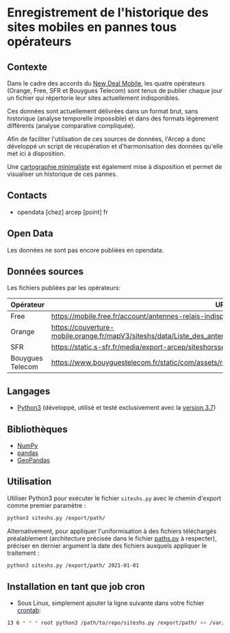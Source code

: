 # Enregistrement de l'historique des sites mobiles en pannes tous opérateurs

## Contexte

Dans le cadre des accords du [New Deal Mobile](https://www.arcep.fr/cartes-et-donnees/suivi-du-new-deal-mobile.html#c31155), les quatre opérateurs (Orange, Free, SFR et Bouygues Telecom) sont tenus de publier chaque jour un fichier qui répertorie leur sites actuellement indisponibles.

Ces données sont actuellement délivrées dans un format brut, sans historique (analyse temporelle impossible) et dans des formats légèrement différents (analyse comparative compliquée).

Afin de faciliter l'utilisation de ces sources de données, l'Arcep a donc développé un script de récupération et d'harmonisation des données qu'elle met ici à disposition.

Une [cartographie minimaliste](https://ARCEP-dev.github.io/siteshs/) est également mise à disposition et permet de visualiser un historique de ces pannes.

## Contacts

- opendata [chez] arcep [point] fr

## Open Data

Les données ne sont pas encore publiées en opendata.

## Données sources

Les fichiers publiées par les opérateurs:

| Opérateur        | URL |
|------------------|-----|
| Free             | https://mobile.free.fr/account/antennes-relais-indisponibles.csv |
| Orange           | https://couverture-mobile.orange.fr/mapV3/siteshs/data/Liste_des_antennes_provisoirement_hors_service.csv |
| SFR              | https://static.s-sfr.fr/media/export-arcep/siteshorsservices.csv |
| Bouygues Telecom | https://www.bouyguestelecom.fr/static/com/assets/reseau/siteshs/downloads/antennesindisponibles.csv |

## Langages

- [Python3](https://www.python.org/) (développé, utilisé et testé exclusivement avec la [version 3.7](https://www.python.org/downloads/release/python-370/))

## Bibliothèques

- [NumPy](https://numpy.org/)
- [pandas](https://pandas.pydata.org/)
- [GeoPandas](https://geopandas.org)

## Utilisation

Utiliser Python3 pour exécuter le fichier `siteshs.py` avec le chemin d'export comme premier paramètre :

```bash
python3 siteshs.py /export/path/
```

Alternativement, pour appliquer l'uniformisation à des fichiers téléchargés préalablement (architecture précisée dans le fichier [paths.py](paths.py) à respecter), préciser en dernier argument la date des fichiers auxquels appliquer le traitement :

```bash
python3 siteshs.py /export/path/ 2021-01-01
```

## Installation en tant que job cron

- Sous Linux, simplement ajouter la ligne suivante dans votre fichier [crontab](https://man7.org/linux/man-pages/man5/crontab.5.html):
```bash
13 6 * * * root python3 /path/to/repo/siteshs.py /export/path/ >> /var/log/cron.log 2>&1
```
